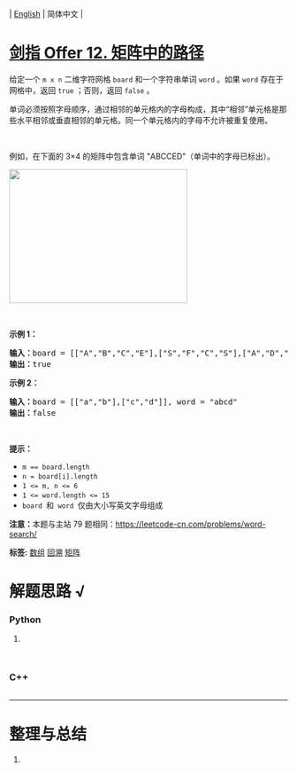 | [English](README_EN.md) | 简体中文 |

# [剑指 Offer 12. 矩阵中的路径](https://leetcode.cn/problems/ju-zhen-zhong-de-lu-jing-lcof)
<p>给定一个&nbsp;<code>m x n</code> 二维字符网格&nbsp;<code>board</code> 和一个字符串单词&nbsp;<code>word</code> 。如果&nbsp;<code>word</code> 存在于网格中，返回 <code>true</code> ；否则，返回 <code>false</code> 。</p>

<p>单词必须按照字母顺序，通过相邻的单元格内的字母构成，其中“相邻”单元格是那些水平相邻或垂直相邻的单元格。同一个单元格内的字母不允许被重复使用。</p>

<p>&nbsp;</p>

<p>例如，在下面的 3×4 的矩阵中包含单词 "ABCCED"（单词中的字母已标出）。</p>

<p><img alt="" src="https://assets.leetcode.com/uploads/2020/11/04/word2.jpg" style="width: 322px; height: 242px;" /></p>

<p>&nbsp;</p>

<p><strong>示例 1：</strong></p>

<pre>
<strong>输入：</strong>board = [["A","B","C","E"],["S","F","C","S"],["A","D","E","E"]], word = "ABCCED"
<strong>输出：</strong>true
</pre>

<p><strong>示例 2：</strong></p>

<pre>
<strong>输入：</strong>board = [["a","b"],["c","d"]], word = "abcd"
<strong>输出：</strong>false
</pre>

<p>&nbsp;</p>

<p><strong>提示：</strong></p>

<ul>
	<li><code>m == board.length</code></li>
	<li><code>n = board[i].length</code></li>
	<li><code>1 &lt;= m, n &lt;= 6</code></li>
	<li><code>1 &lt;= word.length &lt;= 15</code></li>
	<li><code>board </code>和<code> word </code>仅由大小写英文字母组成</li>
</ul>

<p><strong>注意：</strong>本题与主站 79 题相同：<a href="https://leetcode-cn.com/problems/word-search/">https://leetcode-cn.com/problems/word-search/</a></p>

**标签:**  [数组](https://leetcode.cn/tag/array) [回溯](https://leetcode.cn/tag/backtracking) [矩阵](https://leetcode.cn/tag/matrix) 
# 解题思路 √

### Python

1. 

```python

```


```python

```

### C++

```cpp

```

---



# 整理与总结

1. 